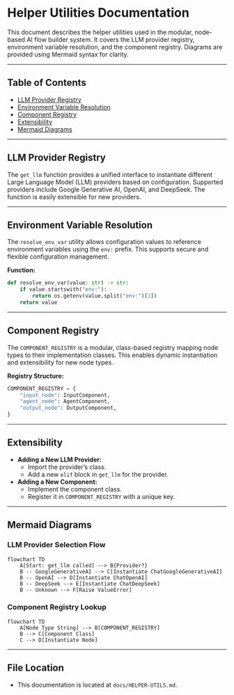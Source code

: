 # Helper Utilities Documentation

This document describes the helper utilities used in the modular, node-based AI flow builder system. It covers the LLM provider registry, environment variable resolution, and the component registry. Diagrams are provided using Mermaid syntax for clarity.

---

## Table of Contents
- [LLM Provider Registry](#llm-provider-registry)
- [Environment Variable Resolution](#environment-variable-resolution)
- [Component Registry](#component-registry)
- [Extensibility](#extensibility)
- [Mermaid Diagrams](#mermaid-diagrams)

---

## LLM Provider Registry

The `get_llm` function provides a unified interface to instantiate different Large Language Model (LLM) providers based on configuration. Supported providers include Google Generative AI, OpenAI, and DeepSeek. The function is easily extensible for new providers.

---

## Environment Variable Resolution

The `resolve_env_var` utility allows configuration values to reference environment variables using the `env:` prefix. This supports secure and flexible configuration management.

**Function:**
```python
def resolve_env_var(value: str) -> str:
    if value.startswith("env:"):
        return os.getenv(value.split("env:")[1])
    return value
```

---

## Component Registry

The `COMPONENT_REGISTRY` is a modular, class-based registry mapping node types to their implementation classes. This enables dynamic instantiation and extensibility for new node types.

**Registry Structure:**
```python
COMPONENT_REGISTRY = {
    "input_node": InputComponent,
    "agent_node": AgentComponent,
    "output_node": OutputComponent,
}
```

---

## Extensibility

- **Adding a New LLM Provider:**
  - Import the provider’s class.
  - Add a new `elif` block in `get_llm` for the provider.
- **Adding a New Component:**
  - Implement the component class.
  - Register it in `COMPONENT_REGISTRY` with a unique key.

---

## Mermaid Diagrams

### LLM Provider Selection Flow
```mermaid
flowchart TD
    A[Start: get_llm called] --> B{Provider?}
    B -- GoogleGenerativeAI --> C[Instantiate ChatGoogleGenerativeAI]
    B -- OpenAI --> D[Instantiate ChatOpenAI]
    B -- DeepSeek --> E[Instantiate ChatDeepSeek]
    B -- Unknown --> F[Raise ValueError]
```

### Component Registry Lookup
```mermaid
flowchart TD
    A[Node Type String] --> B[COMPONENT_REGISTRY]
    B --> C[Component Class]
    C --> D[Instantiate Node]
```

---

## File Location
- This documentation is located at `docs/HELPER-UTILS.md`.
